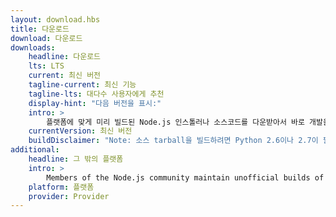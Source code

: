 ```yaml
---
layout: download.hbs
title: 다운로드
download: 다운로드
downloads:
    headline: 다운로드
    lts: LTS
    current: 최신 버전
    tagline-current: 최신 기능
    tagline-lts: 대다수 사용자에게 추천
    display-hint: "다음 버전을 표시:"
    intro: >
        플랫폼에 맞게 미리 빌드된 Node.js 인스톨러나 소스코드를 다운받아서 바로 개발을 시작하세요.
    currentVersion: 최신 버전
    buildDisclaimer: "Note: 소스 tarball을 빌드하려면 Python 2.6이나 2.7이 필요합니다."
additional:
    headline: 그 밖의 플랫폼
    intro: >
        Members of the Node.js community maintain unofficial builds of Node.js for additional platforms. Note that such builds are not supported by the Node.js core team and may not yet be at the same build level as current Node.js release.
    platform: 플랫폼
    provider: Provider
---
```

